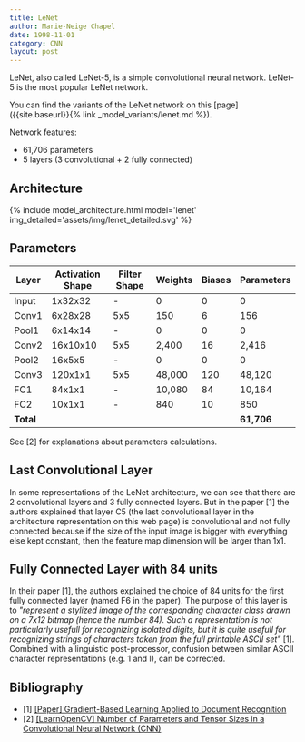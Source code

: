 ```yaml
---
title: LeNet
author: Marie-Neige Chapel
date: 1998-11-01
category: CNN
layout: post
---
```


LeNet, also called LeNet-5, is a simple convolutional neural network. LeNet-5 is the most popular LeNet network.

You can find the variants of the LeNet network on this [page]({{site.baseurl}}{% link _model_variants/lenet.md %}).

Network features:

- 61,706 parameters
- 5 layers (3 convolutional + 2 fully connected)

## Architecture

{% include model_architecture.html model='lenet' img_detailed='assets/img/lenet_detailed.svg' %}

## Parameters

| Layer | Activation Shape  | Filter Shape | Weights    | Biases | Parameters |
| ----- | ----------------- | ------------ | ---------- | ------ | ---------- |
| Input | 1x32x32           | -            | 0          | 0      | 0          |
| Conv1 | 6x28x28           | 5x5          | 150        | 6      | 156        |
| Pool1 | 6x14x14           | -            | 0          | 0      | 0          |
| Conv2 | 16x10x10          | 5x5          | 2,400      | 16     | 2,416      |
| Pool2 | 16x5x5            | -            | 0          | 0      | 0          |
| Conv3 | 120x1x1           | 5x5          | 48,000     | 120    | 48,120     |
| FC1   | 84x1x1            | -            | 10,080     | 84     | 10,164     |
| FC2   | 10x1x1            | -            | 840        | 10     | 850        |
| **Total** |               |              |            |        | **61,706** |

See [2] for explanations about parameters calculations.

## Last Convolutional Layer

In some representations of the LeNet architecture, we can see that there are 2 convolutional layers and 3 fully connected layers. But in the paper [1] the authors explained that layer C5 (the last convolutional layer in the architecture representation on this web page) is convolutional and not fully connected because if the size of the input image is bigger with everything else kept constant, then the feature map dimension will be larger than 1x1.

## Fully Connected Layer with 84 units

In their paper [1], the authors explained the choice of 84 units for the first fully connected layer (named F6 in the paper). The purpose of this layer is to *"represent a stylized image of the corresponding character class drawn on a 7x12 bitmap (hence the number 84). Such a representation is not particularly usefull for recognizing isolated digits, but it is quite usefull for recognizing strings of characters taken from the full printable ASCII set"* [1]. Combined with a linguistic post-processor, confusion between similar ASCII character representations (e.g. 1 and I), can be corrected.

## Bibliography

- [1] [[Paper] Gradient-Based Learning Applied to Document Recognition](http://yann.lecun.com/exdb/publis/pdf/lecun-01a.pdf)
- [2] [[LearnOpenCV] Number of Parameters and Tensor Sizes in a Convolutional Neural Network (CNN)](https://learnopencv.com/number-of-parameters-and-tensor-sizes-in-convolutional-neural-network/)
